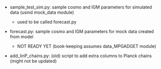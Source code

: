 - sample_test_sim.py: sample cosmo and IGM parameters for simulated data (usind mock_data module)
    - used to be called forecast.py

- forecast.py: sample cosmo and IGM parameters for mock data created from model
    - NOT READY YET (book-keeping assumes data_MPGADGET module)

- add_linP_chains.py: (old) script to add extra columns to Planck chains (might not be updated)

